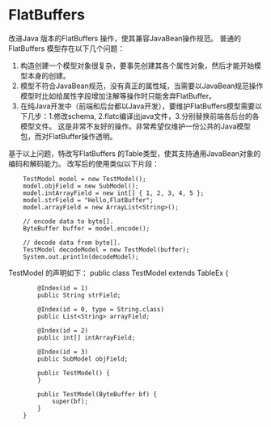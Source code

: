 # FlatBuffers
改进Java 版本的FlatBuffers 操作，使其兼容JavaBean操作规范。
普通的FlatBuffers 模型存在以下几个问题：
1. 构造创建一个模型对象很复杂，要事先创建其各个属性对象，然后才能开始模型本身的创建。
2. 模型不符合JavaBean规范，没有真正的属性域，当需要以JavaBean规范操作模型时比如给属性字段增加注解等操作时只能舍弃FlatBuffer。
3. 在纯Java开发中（前端和后台都以Java开发），要维护FlatBuffers模型需要以下几步：1.修改schema, 2.flatc编译出java文件，3.分别替换前端各后台的各模型文件。
这是非常不友好的操作。非常希望仅维护一份公共的Java模型包，而对FlatBuffer操作透明。

基于以上问题，特改写FlatBuffers 的Table类型，使其支持通用JavaBean对象的编码和解码能力。
改写后的使用类似以下片段：
	
		TestModel model = new TestModel();
		model.objField = new SubModel();
		model.intArrayField = new int[] { 1, 2, 3, 4, 5 };
		model.strField = "Hello,FlatBuffer";
		model.arrayField = new ArrayList<String>();

		// encode data to byte[].
		ByteBuffer buffer = model.encode();

		// decode data from byte[].
		TestModel decodeModel = new TestModel(buffer);
		System.out.println(decodeModel);
    
TestModel 的声明如下：
        public class TestModel extends TableEx {

            @Index(id = 1)
            public String strField;

            @Index(id = 0, type = String.class)
            public List<String> arrayField;

            @Index(id = 2)
            public int[] intArrayField;

            @Index(id = 3)
            public SubModel objField;

            public TestModel() {
            }

            public TestModel(ByteBuffer bf) {
                super(bf);
            }
        }

